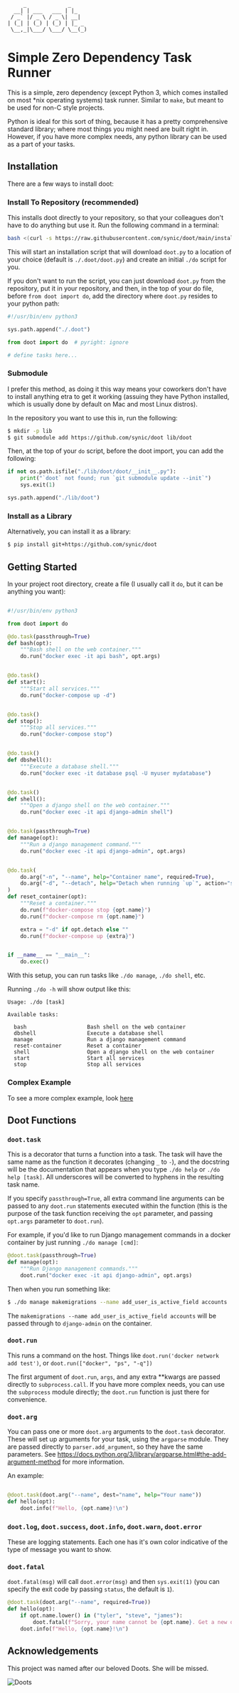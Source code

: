          _             _
      __| | ___   ___ | |_
     / _` |/ _ \ / _ \| __|
    | (_| | (_) | (_) | |_ _
     \__,_|\___/ \___/ \__(_)

# Simple Zero Dependency Task Runner

This is a simple, zero dependency (except Python 3, which comes installed on
most *nix operating systems) task runner. Similar to `make`, but meant to be
used for non-C style projects.

Python is ideal for this sort of thing, because it has a pretty comprehensive
standard library; where most things you might need are built right in. However,
if you have more complex needs, any python library can be used as a part of
your tasks.

## Installation

There are a few ways to install doot:

### Install To Repository (recommended)

This installs doot directly to your repository, so that your colleagues don't
have to do anything but use it. Run the following command in a terminal:

```bash
bash <(curl -s https://raw.githubusercontent.com/synic/doot/main/install.sh)
```

This will start an installation script that will download `doot.py` to a
location of your choice (default is `./.doot/doot.py`) and create an initial
`./do` script for you.

If you don't want to run the script, you can just download `doot.py` from the
repository, put it in your repository, and then, in the top of your do file,
before `from doot import do`, add the directory where `doot.py` resides to your
python path:

```python
#!/usr/bin/env python3

sys.path.append("./.doot")

from doot import do  # pyright: ignore

# define tasks here...
```

### Submodule

I prefer this method, as doing it this way means your coworkers don't have to
install anything etra to get it working (assuing they have Python installed,
which is usually done by default on Mac and most Linux distros).

In the repository you want to use this in, run the following:

```bash
$ mkdir -p lib
$ git submodule add https://github.com/synic/doot lib/doot
```

Then, at the top of your `do` script, before the doot import, you can add
the following:

```python
if not os.path.isfile("./lib/doot/doot/__init__.py"):
    print("`doot` not found; run `git submodule update --init`")
    sys.exit(1)

sys.path.append("./lib/doot")
```

### Install as a Library

Alternatively, you can install it as a library:

```bash
$ pip install git+https://github.com/synic/doot
```

## Getting Started

In your project root directory, create a file (I usually call it `do`, but it
can be anything you want):

```python

#!/usr/bin/env python3

from doot import do

@do.task(passthrough=True)
def bash(opt):
    """Bash shell on the web container."""
    do.run("docker exec -it api bash", opt.args)


@do.task()
def start():
    """Start all services."""
    do.run("docker-compose up -d")


@do.task()
def stop():
    """Stop all services."""
    do.run("docker-compose stop")


@do.task()
def dbshell():
    """Execute a database shell."""
    do.run("docker exec -it database psql -U myuser mydatabase")


@do.task()
def shell():
    """Open a django shell on the web container."""
    do.run("docker exec -it api django-admin shell")


@do.task(passthrough=True)
def manage(opt):
    """Run a django management command."""
    do.run("docker exec -it api django-admin", opt.args)


@do.task(
    do.arg("-n", "--name", help="Container name", required=True),
    do.arg("-d", "--detach", help="Detach when running `up`", action="store_true"),
)
def reset_container(opt):
    """Reset a container."""
    do.run(f"docker-compose stop {opt.name}")
    do.run(f"docker-compose rm {opt.name}")

    extra = "-d" if opt.detach else ""
    do.run(f"docker-compose up {extra}")


if __name__ == "__main__":
    do.exec()
```

With this setup, you can run tasks like `./do manage`, `./do shell`, etc.

Running `./do -h` will show output like this:

```
Usage: ./do [task]

Available tasks:

  bash                   Bash shell on the web container
  dbshell                Execute a database shell
  manage                 Run a django management command
  reset-container        Reset a container
  shell                  Open a django shell on the web container
  start                  Start all services
  stop                   Stop all services
```

### Complex Example

To see a more complex example, look [here](docs/complex_example.py)

## Doot Functions

### `doot.task`

This is a decorator that turns a function into a task. The task will have
the same name as the function it decorates (changing `_` to `-`), and the
docstring will be the documentation that appears when you type `./do help` or
`./do help [task]`. All underscores will be converted to hyphens in the
resulting task name.

If you specify `passthrough=True`, all extra command line arguments can be
passed to any `doot.run` statements executed within the function
(this is the purpose of the task function receiving the `opt` parameter,
and passing `opt.args` parameter to `doot.run`).

For example, if you'd like to run Django management commands in a docker
container by just running `./do manage [cmd]`:

```python
@doot.task(passthrough=True)
def manage(opt):
    """Run Django management commands."""
    doot.run("docker exec -it api django-admin", opt.args)
```

Then when you run something like:

```bash
$ ./do manage makemigrations --name add_user_is_active_field accounts
```

The `makemigrations --name add_user_is_active_field accounts` will be passed
through to `django-admin` on the container.

### `doot.run`

This runs a command on the host. Things like
`doot.run('docker network add test')`, or `doot.run(["docker", "ps", "-q"])`

The first argument of `doot.run`, `args`, and any extra **kwargs are passed
directly to `subprocess.call`. If you have more complex needs, you can use the
`subprocess` module directly; the `doot.run` function is just there for
convenience.

### `doot.arg`

You can pass one or more `doot.arg` arguments to the `doot.task` decorator.
These will set up arguments for your task, using the `argparse` module. They
are passed directly to `parser.add_argument`, so they have the same parameters.
See https://docs.python.org/3/library/argparse.html#the-add-argument-method for
more information.

An example:

```python

@doot.task(doot.arg("--name", dest="name", help="Your name"))
def hello(opt):
    doot.info(f"Hello, {opt.name}!\n")
```

### `doot.log`, `doot.success`, `doot.info`, `doot.warn`, `doot.error`

These are logging statements. Each one has it's own color indicative of the
type of message you want to show.

### `doot.fatal`

`doot.fatal(msg)` will call `doot.error(msg)` and then `sys.exit(1)` (you can
specify the exit code by passing `status`, the default is `1`).

```python
@doot.task(doot.arg("--name", required=True))
def hello(opt):
    if opt.name.lower() in ("tyler", "steve", "james"):
        doot.fatal(f"Sorry, your name cannot be {opt.name}. Get a new one.")
    doot.info(f"Hello, {opt.name}!\n")
```

## Acknowledgements

This project was named after our beloved Doots. She will be missed.

![Doots](docs/images/thebestdoots.jpg)
